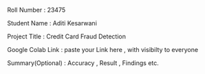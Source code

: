 Roll Number       :   23475

Student Name      :   Aditi Kesarwani

Project Title     :   Credit Card Fraud Detection

Google Colab Link :   paste your Link here , with visibilty to everyone

Summary(Optional) :   Accuracy , Result , Findings etc.
